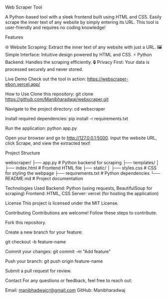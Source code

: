 Web Scraper Tool

A Python-based tool with a sleek frontend built using HTML and CSS. Easily scrape the inner text of any website by simply entering its URL. This tool is user-friendly and requires no coding knowledge!

Features

🌐 Website Scraping: Extract the inner text of any website with just a URL.
🖼️ Simple Interface: Intuitive design powered by HTML and CSS.
⚡ Python Backend: Handles the scraping efficiently.
🔒 Privacy First: Your data is processed securely and never stored.

Live Demo
Check out the tool in action: https://webscraper-ebon.vercel.app/

How to Use
Clone this repository:
git clone https://github.com/Manibharadwaj/webscraper.git

Navigate to the project directory:
cd webscraper

Install required dependencies:
pip install -r requirements.txt

Run the application:
python app.py

Open your browser and go to http://127.0.0.1:5000.
Input the website URL, click Scrape, and view the extracted text!

Project Structure

webscraper/
├── app.py               # Python backend for scraping
├── templates/
│   ├── index.html       # Frontend HTML file
├── static/
│   ├── styles.css       # CSS for styling the webpage
├── requirements.txt     # Python dependencies
└── README.md            # Project documentation

Technologies Used
Backend: Python (using requests, BeautifulSoup for scraping)
Frontend: HTML, CSS
Server: vercel (for hosting the application)

License
This project is licensed under the MIT License.

Contributing
Contributions are welcome! Follow these steps to contribute:

Fork this repository.

Create a new branch for your feature:

git checkout -b feature-name

Commit your changes:
git commit -m "Add feature"

Push your branch:
git push origin feature-name

Submit a pull request for review.

Contact
For any questions or feedback, feel free to reach out:

Email: manibhadwajcr@gmail.com
GitHub: Manibharadwaj
